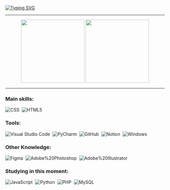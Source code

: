 [![Typing SVG](https://readme-typing-svg.herokuapp.com/?color=fff&size=35&center=true&vCenter=true&width=1000&lines=HELLO!,+My+name+is+Daniel+Sodré;I+from+Brasil;Be+Welcome!+:%29)](https://git.io/typing-svg)

<hr>

<div align="center">
  <img height=200em src=https://github-readme-stats.vercel.app/api?username=DaronBecaus&theme=codeSTACKr>
  <img height=200em src=https://github-readme-stats.vercel.app/api/top-langs/?username=DaronBecaus&theme=codeSTACKr>
</div>

<hr>
  
### Main skills:
![CSS](https://img.shields.io/badge/-CSS-0D1117?style=for-the-badge&logo=CSS3&logoColor=1572B6&labelColor=0D1117)&nbsp;
![HTML5](https://img.shields.io/badge/-HTML5-0D1117?style=for-the-badge&logo=html5&labelColor=0D1117)&nbsp;

### Tools:

![Visual Studio Code](https://img.shields.io/badge/-Visual%20Studio%20Code-0D1117?style=for-the-badge&logo=visual-studio-code&logoColor=007ACC&labelColor=0D1117)&nbsp;
![PyCharm](https://img.shields.io/badge/PyCharm-0D1117.svg?&style=for-the-badge&logo=PyCharm&labelColor=0D1117)&nbsp;
![GitHub](https://img.shields.io/badge/-GitHub-0D1117?style=for-the-badge&logo=github&labelColor=0D1117)&nbsp;
![Notion](https://img.shields.io/badge/Notion-0D1117?style=for-the-badge&logo=notion&logoColor=00000)&nbsp;
![Windows](https://img.shields.io/badge/-Windows-0D1117?style=for-the-badge&logo=windows&labelColor=0D1117)&nbsp;

### Other Knowledge:

![Figma](https://img.shields.io/badge/-figma-0D1117?style=for-the-badge&logo=figma&labelColor=0D1117)&nbsp;
![Adobe%20Photoshop](https://img.shields.io/badge/-Adobe%20Photoshop-0D1117?style=for-the-badge&logo=Adobe%20Photoshop&labelColor=0D1117)&nbsp;
![Adobe%20Illustrator](https://img.shields.io/badge/-Adobe%20Illustrator-0D1117?style=for-the-badge&logo=Adobe%20Illustrator&labelColor=0D1117)&nbsp;

### Studying in this moment:

![JavaScript](https://img.shields.io/badge/-JavaScript-0D1117?style=for-the-badge&logo=javascript&labelColor=0D1117&textColor=0D1117)&nbsp;
![Python](https://img.shields.io/badge/-Python-0D1117?style=for-the-badge&logo=Python&labelColor=0D1117)&nbsp;
![PHP](https://img.shields.io/badge/-PHP-0D1117?style=for-the-badge&logo=PHP&labelColor=0D1117)&nbsp;
![MySQL](https://img.shields.io/badge/-MySQL-0D1117?style=for-the-badge&logo=MySQL&labelColor=0D1117)&nbsp;
